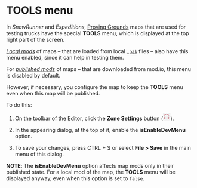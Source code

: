 # TOOLS menu

In *SnowRunner* and *Expeditions*, [Proving Grounds][open_proving_grounds] maps that are used for testing trucks have the special **TOOLS** menu, which is displayed at the top right part of the screen.

[*Local mods*][local_mods] of maps – that are loaded from local [`.pak`][paks] files – also have this menu enabled, since it can help in testing them.

For [*published mods*][published_mods] of maps – that are downloaded from mod.io, this menu is disabled by default. 

However, if necessary, you configure the map to keep the **TOOLS** menu even when this map will be published.

To do this:

1.  On the toolbar of the Editor, click the **Zone Settings** button (![](./../../getting_started/ui_overview/media/image158.png)).

2.  In the appearing dialog, at the top of it, enable the **isEnableDevMenu** option.

3.  To save your changes, press CTRL + S or select **File \> Save** in the main menu of this dialog.

**NOTE**: The **isEnableDevMenu** option affects map mods only in their published state. For a local mod of the map, the **TOOLS** menu will be displayed anyway, even when this option is set to `false`.

[open_proving_grounds]: ./../../../truck_modding/getting_started/sample_mod_by_the_game/opening_the_proving_ground.md
[paks]: ./../../packing_and_publishing_maps/packing_maps.md#generated-files
[local_mods]: ./../../packing_and_publishing_maps/testing_maps.md
[published_mods]: ./../../packing_and_publishing_maps/publishing_maps.md